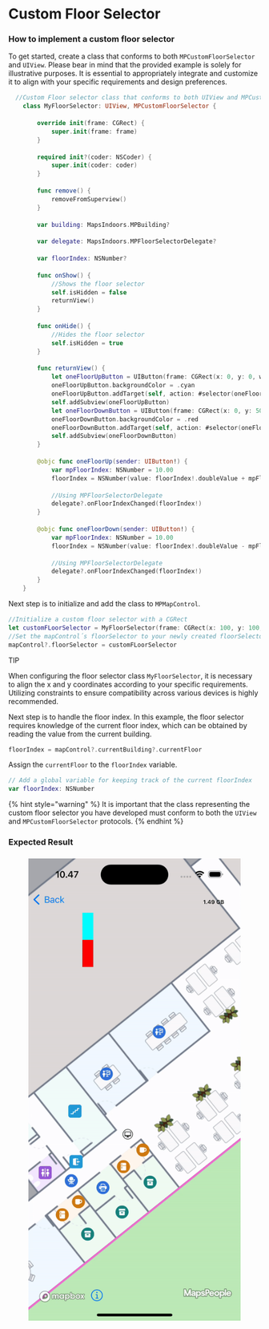 # Custom Floor Selector

### How to implement a custom floor selector[​](https://docs.mapsindoors.com/Map/Map%20Styling/custom-floor-selector#how-to-implement-a-custom-floor-selector) <a href="#how-to-implement-a-custom-floor-selector" id="how-to-implement-a-custom-floor-selector"></a>

To get started, create a class that conforms to both `MPCustomFloorSelector` and `UIView`. Please bear in mind that the provided example is solely for illustrative purposes. It is essential to appropriately integrate and customize it to align with your specific requirements and design preferences.

```swift
  //Custom Floor selector class that conforms to both UIView and MPCustomFloorSelector
    class MyFloorSelector: UIView, MPCustomFloorSelector {
        
        override init(frame: CGRect) {
            super.init(frame: frame)
        }
        
        required init?(coder: NSCoder) {
            super.init(coder: coder)
        }
        
        func remove() {
            removeFromSuperview()
        }
        
        var building: MapsIndoors.MPBuilding?
        
        var delegate: MapsIndoors.MPFloorSelectorDelegate?
        
        var floorIndex: NSNumber?
        
        func onShow() {
            //Shows the floor selector
            self.isHidden = false
            returnView()
        }
        
        func onHide() {
            //Hides the floor selector
            self.isHidden = true
        }
        
        func returnView() {
            let oneFloorUpButton = UIButton(frame: CGRect(x: 0, y: 0, width: 20, height: 50))
            oneFloorUpButton.backgroundColor = .cyan
            oneFloorUpButton.addTarget(self, action: #selector(oneFloorUp), for: .touchUpInside)
            self.addSubview(oneFloorUpButton)
            let oneFloorDownButton = UIButton(frame: CGRect(x: 0, y: 50, width: 20, height: 50))
            oneFloorDownButton.backgroundColor = .red
            oneFloorDownButton.addTarget(self, action: #selector(oneFloorDown), for: .touchUpInside)
            self.addSubview(oneFloorDownButton)
        }
        
        @objc func oneFloorUp(sender: UIButton!) {
            var mpFloorIndex: NSNumber = 10.00
            floorIndex = NSNumber(value: floorIndex!.doubleValue + mpFloorIndex.doubleValue)
            
            //Using MPFloorSelectorDelegate
            delegate?.onFloorIndexChanged(floorIndex!)
        }

        @objc func oneFloorDown(sender: UIButton!) {
            var mpFloorIndex: NSNumber = 10.00
            floorIndex = NSNumber(value: floorIndex!.doubleValue - mpFloorIndex.doubleValue)
            
            //Using MPFloorSelectorDelegate
            delegate?.onFloorIndexChanged(floorIndex!)
        }
    }
```

Next step is to initialize and add the class to `MPMapControl`.

```swift
//Initialize a custom floor selector with a CGRect
let customFLoorSelector = MyFloorSelector(frame: CGRect(x: 100, y: 100, width: 20, height: 100))
//Set the mapControl´s floorSelector to your newly created floorSelector
mapControl?.floorSelector = customFLoorSelector
```

TIP

When configuring the floor selector class `MyFloorSelector`, it is necessary to align the x and y coordinates according to your specific requirements. Utilizing constraints to ensure compatibility across various devices is highly recommended.

Next step is to handle the floor index. In this example, the floor selector requires knowledge of the current floor index, which can be obtained by reading the value from the current building.

```swift
floorIndex = mapControl?.currentBuilding?.currentFloor
```

Assign the `currentFloor` to the `floorIndex` variable.

```swift
// Add a global variable for keeping track of the current floorIndex
var floorIndex: NSNumber
```



{% hint style="warning" %}
It is important that the class representing the custom floor selector you have developed must conform to both the `UIView` and `MPCustomFloorSelector` protocols.
{% endhint %}

### Expected Result[​](https://docs.mapsindoors.com/Map/Map%20Styling/custom-floor-selector#expected-result) <a href="#expected-result" id="expected-result"></a>

### &#x20;<a href="#expected-result" id="expected-result"></a>

<figure><img src="../../.gitbook/assets/ios-custom-floor-selector.gif" alt=""><figcaption></figcaption></figure>
